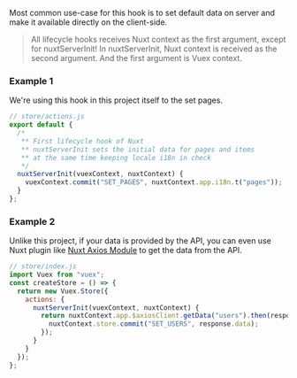 Most common use-case for this hook is to set default data on server and make it available directly on the client-side.

> All lifecycle hooks receives Nuxt context as the first argument, except for nuxtServerInit!
> In nuxtServerInit, Nuxt context is received as the second argument. And the first argument is Vuex context.

### Example 1

We're using this hook in this project itself to the set pages.

```javascript
// store/actions.js
export default {
  /*
   ** First lifecycle hook of Nuxt
   ** nuxtServerInit sets the initial data for pages and items
   ** at the same time keeping locale i18n in check
   */
  nuxtServerInit(vuexContext, nuxtContext) {
    vuexContext.commit("SET_PAGES", nuxtContext.app.i18n.t("pages"));
  }
};
```

### Example 2

Unlike this project, if your data is provided by the API, you can even use Nuxt plugin like [Nuxt Axios Module](https://axios.nuxtjs.org/) to get the data from the API.

```javascript
// store/index.js
import Vuex from "vuex";
const createStore = () => {
  return new Vuex.Store({
    actions: {
      nuxtServerInit(vuexContext, nuxtContext) {
        return nuxtContext.app.$axiosClient.getData("users").then(response => {
          nuxtContext.store.commit("SET_USERS", response.data);
        });
      }
    }
  });
};
```
